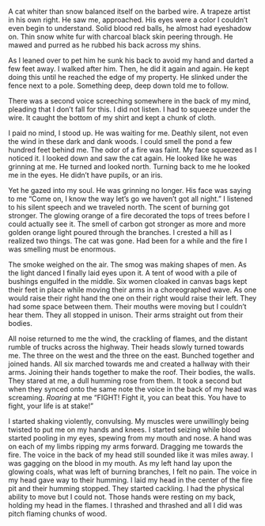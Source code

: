 A cat whiter than snow balanced itself on the barbed wire. A trapeze artist in his own right. He saw me, approached. His eyes were a color I couldn’t even begin to understand. Solid blood red balls, he almost had eyeshadow on. Thin snow white fur with charcoal black skin peering through. He mawed and purred as he rubbed his back across my shins. 

As I leaned over to pet him he sunk his back to avoid my hand and darted a few feet away. I walked after him. Then, he did it again and again. He kept doing this until he reached the edge of my property. He slinked under the fence next to a pole. Something deep, deep down told me to follow. 

There was a second voice screeching somewhere in the back of my mind, pleading that I don’t fall for this. I did not listen. I had to squeeze under the wire. It caught the bottom of my shirt and kept a chunk of cloth. 

I paid no mind, I stood up. He was waiting for me. Deathly silent, not even the wind in these dark and dank woods. I could smell the pond a few hundred feet behind me. The odor of a fire was faint. My face squeezed as I noticed it. I looked down and saw the cat again. He looked like he was grinning at me. He turned and looked north. Turning back to me he looked me in the eyes. He didn’t have pupils, or an iris. 

Yet he gazed into my soul. He was grinning no longer. His face was saying to me “Come on, I know the way let’s go we haven’t got all night.” I listened to his silent speech and we traveled north. The scent of burning got stronger. The glowing orange of a fire decorated the tops of trees before I could actually see it. The smell of carbon got stronger as more and more golden orange light poured through the branches. I crested a hill as I realized two things. The cat was gone. Had been for a while and the fire I was smelling must be enormous. 

The smoke weighed on the air. The smog was making shapes of men. As the light danced I finally laid eyes upon it. A tent of wood with a pile of bushings engulfed in the middle. Six women cloaked in canvas bags kept their feet in place while moving their arms in a choreographed wave. As one would raise their right hand the one on their right would raise their left. They had some space between them. Their mouths were moving but I couldn’t hear them. They all stopped in unison. Their arms straight out from their bodies. 

All noise returned to me the wind, the crackling of flames, and the distant rumble of trucks across the highway. Their heads slowly turned towards me. The three on the west and the three on the east. Bunched together and joined hands. All six marched towards me and created a hallway with their arms. Joining their hands together to make the roof. Their bodies, the walls. They stared at me, a dull humming rose from them. It took a second but when they synced onto the same note the voice in the back of my head was screaming. *Roaring* at me “FIGHT! Fight it, you can beat this. You have to fight, your life is at stake!” 

I started shaking violently, convulsing. My muscles were unwillingly being twisted to put me on my hands and knees. I started seizing while blood started pooling in my eyes, spewing from my mouth and nose. A hand was on each of my limbs ripping my arms forward. Dragging me towards the fire. The voice in the back of my head still sounded like it was miles away. I was gagging on the blood in my mouth. As my left hand lay upon the glowing coals, what was left of burning branches, I felt no pain. The voice in my head gave way to their humming. I laid my head in the center of the fire pit and their humming stopped. They started cackling. I had the physical ability to move but I could not. Those hands were resting on my back, holding my head in the flames. I thrashed and thrashed and all I did was pitch flaming chunks of wood.

